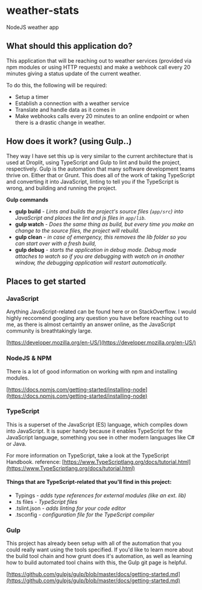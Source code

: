 # weather-stats
NodeJS weather app

## What should this application do?
This application that will be reaching out to weather services
(provided via npm modules or using HTTP requests) and make a webhook
call every 20 minutes giving a status update of the current weather.

To do this, the following will be required:
- Setup a timer
- Establish a connection with a weather service
- Translate and handle data as it comes in
- Make webhooks calls every 20 minutes to an online endpoint or when
    there is a drastic change in weather.

## How does it work? (using Gulp..)
They way I have set this up is very similar to the current architecture
that is used at Droplit, using TypeScript and Gulp to lint and build the
project, respectively. Gulp is the automation that many software development
teams thrive on. Either that or Grunt. This does all of the work of taking
TypeScript and converting it into JavaScript, linting to tell you if the
TypeScript is wrong, and building and running the project.

__Gulp commands__
- __gulp build__ - _Lints and builds the project's source files (`app/src`)
    into JavaScript and places the lint and js files in `app/lib`._
- __gulp watch__ - _Does the same thing as build, but every time you make an
    change to the source files, the project will rebuild._
- __gulp clean__ - _in case of emergency, this removes the lib folder so you
    can start over with a fresh build,_
- __gulp debug__ - _starts the application in debug mode. Debug mode attaches
    to watch so if you are debugging with watch on in another window, the debugging
    application will restart automatically._

## Places to get started

### JavaScript
Anything JavaScript-related can be found here or on StackOverflow. I would highly
reccomend googling any question you have before reaching out to me, as there is almost
certaintly an answer online, as the JavaScript community is breathtakingly large.

[https://developer.mozilla.org/en-US/](https://developer.mozilla.org/en-US/)

### NodeJS & NPM
There is a lot of good information on working with npm and installing modules.

[https://docs.npmjs.com/getting-started/installing-node](https://docs.npmjs.com/getting-started/installing-node)

### TypeScript
This is a superset of the JavaScript (ES) language, which compiles
down into JavaScript. It is super handy because it enables TypeScript
for the JavaScript language, something you see in other modern languages
like C# or Java.

For more information on TypeScript, take a look at the TypeScript Handbook.
reference: [https://www.TypeScriptlang.org/docs/tutorial.html](https://www.TypeScriptlang.org/docs/tutorial.html)

#### Things that are TypeScript-related that you'll find in this project:
- Typings - _adds type references for external modules (like an ext. lib)_
- .ts files - _TypeScript files_
- .tslint.json - _adds linting for your code editor_
- .tsconfig - _configuration file for the TypeScript compiler_

### Gulp
This project has already been setup with all of the automation that you could
really want using the tools specified. If you'd like to learn more about
the build tool chain and how grunt does it's automation, as well as learning
how to build automated tool chains with this, the Gulp git page is helpful.

[https://github.com/gulpjs/gulp/blob/master/docs/getting-started.md](https://github.com/gulpjs/gulp/blob/master/docs/getting-started.md)
